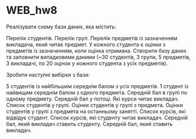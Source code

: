 # WEB_hw8
Реалізувати схему бази даних, яка містить:

Перелік студентів.
Перелік груп.
Перелік предметів із зазначенням викладача, який читає предмет. У кожного студента є оцінки з предметів із зазначенням, коли оцінка отримана.
Створити базу даних та заповнити випадковими даними (~30 студентів, 3 групи, 5 предметів, 3 викладачі, по 20 оцінок у кожного студента з усіх предметів).

Зробити наступні вибірки з бази:

5 студентів із найбільшим середнім балом з усіх предметів.
1 студент із найвищим середнім балом з одного предмета.
Середній бал в групі по одному предмету.
Середній бал у потоці.
Які курси читає викладач.
Список студентів у групі.
Оцінки студентів у групі з предмета.
Оцінки студентів у групі з предмета на останньому занятті.
Список курсів, які відвідує студент.
Список курсів, які студенту читає викладач.
Середній бал, який викладач ставить студенту.
Середній бал, який ставить викладач.